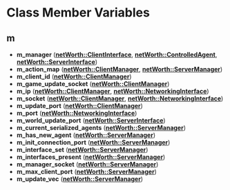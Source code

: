 
# Class Member Variables



## m

* **m\_manager** ([**netWorth::ClientInterface**](classnet_worth_1_1_client_interface.md), [**netWorth::ControlledAgent**](classnet_worth_1_1_controlled_agent.md), [**netWorth::ServerInterface**](classnet_worth_1_1_server_interface.md))
* **m\_action\_map** ([**netWorth::ClientManager**](classnet_worth_1_1_client_manager.md), [**netWorth::ServerManager**](classnet_worth_1_1_server_manager.md))
* **m\_client\_id** ([**netWorth::ClientManager**](classnet_worth_1_1_client_manager.md))
* **m\_game\_update\_socket** ([**netWorth::ClientManager**](classnet_worth_1_1_client_manager.md))
* **m\_ip** ([**netWorth::ClientManager**](classnet_worth_1_1_client_manager.md), [**netWorth::NetworkingInterface**](classnet_worth_1_1_networking_interface.md))
* **m\_socket** ([**netWorth::ClientManager**](classnet_worth_1_1_client_manager.md), [**netWorth::NetworkingInterface**](classnet_worth_1_1_networking_interface.md))
* **m\_update\_port** ([**netWorth::ClientManager**](classnet_worth_1_1_client_manager.md))
* **m\_port** ([**netWorth::NetworkingInterface**](classnet_worth_1_1_networking_interface.md))
* **m\_world\_update\_port** ([**netWorth::ServerInterface**](classnet_worth_1_1_server_interface.md))
* **m\_current\_serialized\_agents** ([**netWorth::ServerManager**](classnet_worth_1_1_server_manager.md))
* **m\_has\_new\_agent** ([**netWorth::ServerManager**](classnet_worth_1_1_server_manager.md))
* **m\_init\_connection\_port** ([**netWorth::ServerManager**](classnet_worth_1_1_server_manager.md))
* **m\_interface\_set** ([**netWorth::ServerManager**](classnet_worth_1_1_server_manager.md))
* **m\_interfaces\_present** ([**netWorth::ServerManager**](classnet_worth_1_1_server_manager.md))
* **m\_manager\_socket** ([**netWorth::ServerManager**](classnet_worth_1_1_server_manager.md))
* **m\_max\_client\_port** ([**netWorth::ServerManager**](classnet_worth_1_1_server_manager.md))
* **m\_update\_vec** ([**netWorth::ServerManager**](classnet_worth_1_1_server_manager.md))




